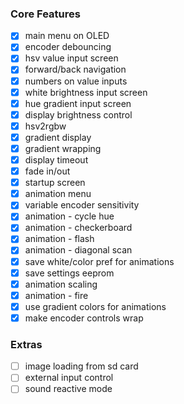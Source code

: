 ### Core Features
- [x] main menu on OLED
- [x] encoder debouncing
- [x] hsv value input screen
- [x] forward/back navigation
- [x] numbers on value inputs
- [x] white brightness input screen
- [x] hue gradient input screen
- [x] display brightness control
- [x] hsv2rgbw
- [x] gradient display
- [x] gradient wrapping
- [x] display timeout
- [x] fade in/out
- [x] startup screen
- [x] animation menu
- [x] variable encoder sensitivity
- [x] animation - cycle hue
- [x] animation - checkerboard
- [x] animation - flash
- [x] animation - diagonal scan
- [x] save white/color pref for animations
- [x] save settings eeprom
- [x] animation scaling
- [x] animation - fire
- [x] use gradient colors for animations
- [x] make encoder controls wrap

### Extras
- [ ] image loading from sd card
- [ ] external input control
- [ ] sound reactive mode

